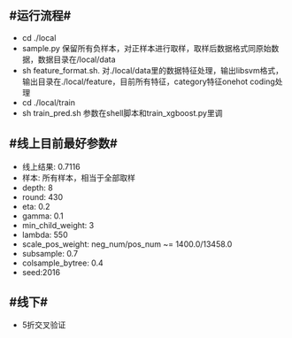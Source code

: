 #运行流程#
----------

* cd ./local
* sample.py 保留所有负样本，对正样本进行取样，取样后数据格式同原始数据，数据目录在/local/data
* sh feature_format.sh. 对./local/data里的数据特征处理，输出libsvm格式，输出目录在./local/feature，目前所有特征，category特征onehot coding处理
* cd ./local/train
* sh train_pred.sh 参数在shell脚本和train_xgboost.py里调

#线上目前最好参数#
----------
* 线上结果: 0.7116
* 样本: 所有样本，相当于全部取样
* depth: 8
* round: 430
* eta: 0.2
* gamma: 0.1
* min_child_weight: 3
* lambda: 550
* scale_pos_weight: neg_num/pos_num ~= 1400.0/13458.0
* subsample: 0.7
* colsample_bytree: 0.4
* seed:2016

#线下#
----------
* 5折交叉验证
